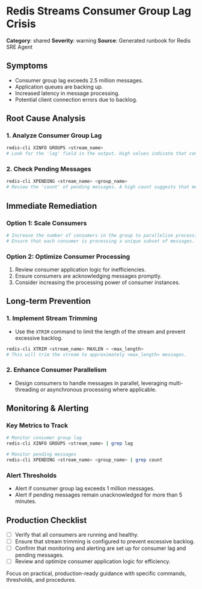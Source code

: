 # Redis Streams Consumer Group Lag Crisis

**Category**: shared
**Severity**: warning
**Source**: Generated runbook for Redis SRE Agent

## Symptoms
- Consumer group lag exceeds 2.5 million messages.
- Application queues are backing up.
- Increased latency in message processing.
- Potential client connection errors due to backlog.

## Root Cause Analysis

### 1. Analyze Consumer Group Lag
```bash
redis-cli XINFO GROUPS <stream_name>
# Look for the 'lag' field in the output. High values indicate that consumers are not keeping up with the message production rate.
```

### 2. Check Pending Messages
```bash
redis-cli XPENDING <stream_name> <group_name>
# Review the 'count' of pending messages. A high count suggests that messages are not being acknowledged by consumers.
```

## Immediate Remediation

### Option 1: Scale Consumers
```bash
# Increase the number of consumers in the group to parallelize processing.
# Ensure that each consumer is processing a unique subset of messages.
```

### Option 2: Optimize Consumer Processing
1. Review consumer application logic for inefficiencies.
2. Ensure consumers are acknowledging messages promptly.
3. Consider increasing the processing power of consumer instances.

## Long-term Prevention

### 1. Implement Stream Trimming
- Use the `XTRIM` command to limit the length of the stream and prevent excessive backlog.
```bash
redis-cli XTRIM <stream_name> MAXLEN ~ <max_length>
# This will trim the stream to approximately <max_length> messages.
```

### 2. Enhance Consumer Parallelism
- Design consumers to handle messages in parallel, leveraging multi-threading or asynchronous processing where applicable.

## Monitoring & Alerting

### Key Metrics to Track
```bash
# Monitor consumer group lag
redis-cli XINFO GROUPS <stream_name> | grep lag

# Monitor pending messages
redis-cli XPENDING <stream_name> <group_name> | grep count
```

### Alert Thresholds
- Alert if consumer group lag exceeds 1 million messages.
- Alert if pending messages remain unacknowledged for more than 5 minutes.

## Production Checklist
- [ ] Verify that all consumers are running and healthy.
- [ ] Ensure that stream trimming is configured to prevent excessive backlog.
- [ ] Confirm that monitoring and alerting are set up for consumer lag and pending messages.
- [ ] Review and optimize consumer application logic for efficiency.

Focus on practical, production-ready guidance with specific commands, thresholds, and procedures.
